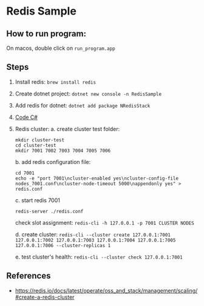 # Redis Sample

## How to run program:

On macos, double click on `run_program.app`

## Steps
1. Install redis: `brew install redis`
2. Create dotnet project: `dotnet new console -n RedisSample`
3. Add redis for dotnet: `dotnet add package NRedisStack`
4. [Code C#](./Program.cs)
5. Redis cluster:
    a. create cluster test folder:

    ```
    mkdir cluster-test
    cd cluster-test
    mkdir 7001 7002 7003 7004 7005 7006
    ```

    b. add redis configuration file:

    ```
    cd 7001
    echo -e "port 7001\ncluster-enabled yes\ncluster-config-file nodes_7001.conf\ncluster-node-timeout 5000\nappendonly yes" > redis.conf
 
    ```

    c. start redis 7001

    ```
    redis-server ./redis.conf
    ```

    check slot assignment: `redis-cli -h 127.0.0.1 -p 7001 CLUSTER NODES`

    d. create cluster: `redis-cli --cluster create 127.0.0.1:7001 127.0.0.1:7002 127.0.0.1:7003 127.0.0.1:7004 127.0.0.1:7005 127.0.0.1:7006 --cluster-replicas 1`

    e. test cluster's health: `redis-cli --cluster check 127.0.0.1:7001`

## References
- https://redis.io/docs/latest/operate/oss_and_stack/management/scaling/#create-a-redis-cluster
